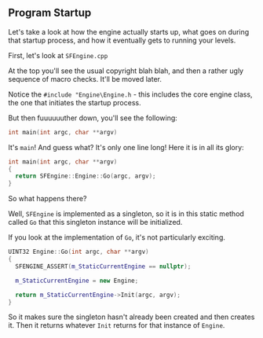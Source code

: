 

## Program Startup

Let's take a look at how the engine actually starts up, what goes on during that startup process, and how it eventually gets to running your levels.

First, let's look at `SFEngine.cpp`

At the top you'll see the usual copyright blah blah, and then a rather ugly sequence of macro checks.  It'll be moved later.  

Notice the `#include "Engine\Engine.h` - this includes the core engine class, the one that initiates the startup process.

But then fuuuuuuther down, you'll see the following:

```cpp
int main(int argc, char **argv)

```

It's `main`! And guess what? It's only one line long! Here it is in all its glory:  
```cpp
int main(int argc, char **argv)
{
  return SFEngine::Engine::Go(argc, argv);
} 
```

So what happens there?

Well, `SFEngine` is implemented as a singleton, so it is in this static method called `Go` that this singleton instance will be initialized.  

If you look at the implementation of `Go`, it's not  particularly exciting.

```cpp
UINT32 Engine::Go(int argc, char **argv)
{
  SFENGINE_ASSERT(m_StaticCurrentEngine == nullptr);

  m_StaticCurrentEngine = new Engine;

  return m_StaticCurrentEngine->Init(argc, argv);
}
```
So it makes sure the singleton hasn't already been created and then creates it. Then it returns whatever `Init` returns for that instance of `Engine`.
